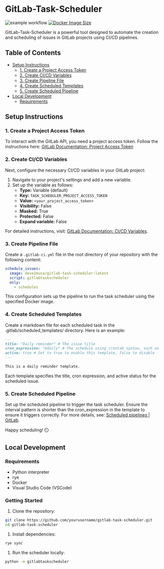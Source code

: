 # GitLab-Task-Scheduler

![example workflow](https://github.com/develmusa/GitLab-Task-Scheduler/actions/workflows/main.yml/badge.svg)
[![Docker Image Size](https://badgen.net/docker/size/deve1musa/gitlab-task-scheduler?icon=docker&label=image%20size)](https://hub.docker.com/r/deve1musa/gitlab-task-scheduler/)


GitLab-Task-Scheduler is a powerful tool designed to automate the creation and scheduling of issues in GitLab projects using CI/CD pipelines.

## Table of Contents

- [Setup Instructions](#setup-instructions)
  - [1. Create a Project Access Token](#1-create-a-project-access-token)
  - [2. Create CI/CD Variables](#2-create-cicd-variables)
  - [3. Create Pipeline File](#3-create-pipeline-file)
  - [4. Create Scheduled Templates](#4-create-scheduled-templates)
  - [5. Create Scheduled Pipeline](#5-create-scheduled-pipeline)
- [Local Development](#local-development)
  - [Requirements](#requirements)

## Setup Instructions

### 1. Create a Project Access Token

To interact with the GitLab API, you need a project access token. Follow the instructions here:
[GitLab Documentation: Project Access Token](https://docs.gitlab.com/ee/user/project/settings/project_access_tokens.html#create-a-project-access-token)

### 2. Create CI/CD Variables

Next, configure the necessary CI/CD variables in your GitLab project:

1. Navigate to your project's settings and add a new variable.
2. Set up the variable as follows:
   - **Type:** Variable (default)
   - **Key:** `TASK_SCHEDULER_PROJECT_ACCESS_TOKEN`
   - **Value:** `<your_project_access_token>`
   - **Visibility:** False
   - **Masked:** True
   - **Protected:** False
   - **Expand variable:** False

For detailed instructions, visit: [GitLab Documentation: CI/CD Variables](https://docs.gitlab.com/ee/ci/variables/#for-a-project).

### 3. Create Pipeline File

Create a `.gitlab-ci.yml` file in the root directory of your repository with the following content:

```yaml
schedule_issues:
  image: deve1musa/gitlab-task-scheduler:latest
  script: gitlabtaskscheduler
  only:
    - schedules
```

This configuration sets up the pipeline to run the task scheduler using the specified Docker image.

### 4. Create Scheduled Templates

Create a markdown file for each scheduled task in the .gitlab/scheduled_templates/ directory. Here is an example:

```md
---
title: "Daily reminder" # The issue title
cron_expression: "@daily" # The schedule using crontab syntax, such as "*/30 * * * *", or a predefined value of @annually, @yearly, @monthly, @weekly, or @daily. Check https://crontab.guru/ for help.
active: true # Set to true to enable this template, false to disable
---

This is a daily reminder template.
```

Each template specifies the title, cron expression, and active status for the scheduled issue.

### 5. Create Scheduled Pipeline

Set up the scheduled pipeline to trigger the task scheduler. Ensure the interval pattern is shorter than the cron_expression in the template to ensure it triggers correctly. For more details, see: [Scheduled pipelines | GitLab](https://docs.gitlab.com/ee/ci/pipelines/schedules.html).

Happy scheduling! :timer_clock:

## Local Development

### Requirements

- Python interpreter
- rye
- Docker
- Visual Studio Code (VSCode)

### Getting Started

1. Clone the repository:

  ```sh
  git clone https://github.com/yourusername/gitlab-task-scheduler.git
  cd gitlab-task-scheduler
  ```

1. Install dependencies:

  ```sh
  rye sync
  ```

1. Run the scheduler locally:

  ```sh
  python -m gitlabtaskscheduler
  ```
